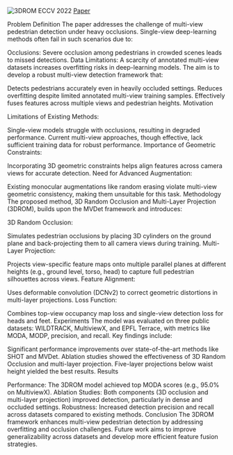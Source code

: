 ![3DROM ECCV 2022](https://img.shields.io/badge/ECCV-2022-f1b800) [Paper](https://arxiv.org/abs/2207.10895)

Problem Definition
The paper addresses the challenge of multi-view pedestrian detection under heavy occlusions. Single-view deep-learning methods often fail in such scenarios due to:

Occlusions: Severe occlusion among pedestrians in crowded scenes leads to missed detections.
Data Limitations: A scarcity of annotated multi-view datasets increases overfitting risks in deep-learning models.
The aim is to develop a robust multi-view detection framework that:

Detects pedestrians accurately even in heavily occluded settings.
Reduces overfitting despite limited annotated multi-view training samples.
Effectively fuses features across multiple views and pedestrian heights.
Motivation

Limitations of Existing Methods:

Single-view models struggle with occlusions, resulting in degraded performance.
Current multi-view approaches, though effective, lack sufficient training data for robust performance.
Importance of Geometric Constraints:

Incorporating 3D geometric constraints helps align features across camera views for accurate detection.
Need for Advanced Augmentation:

Existing monocular augmentations like random erasing violate multi-view geometric consistency, making them unsuitable for this task.
Methodology
The proposed method, 3D Random Occlusion and Multi-Layer Projection (3DROM), builds upon the MVDet framework and introduces:

3D Random Occlusion:

Simulates pedestrian occlusions by placing 3D cylinders on the ground plane and back-projecting them to all camera views during training.
Multi-Layer Projection:

Projects view-specific feature maps onto multiple parallel planes at different heights (e.g., ground level, torso, head) to capture full pedestrian silhouettes across views.
Feature Alignment:

Uses deformable convolution (DCNv2) to correct geometric distortions in multi-layer projections.
Loss Function:

Combines top-view occupancy map loss and single-view detection loss for heads and feet.
Experiments
The model was evaluated on three public datasets: WILDTRACK, MultiviewX, and EPFL Terrace, with metrics like MODA, MODP, precision, and recall. Key findings include:

Significant performance improvements over state-of-the-art methods like SHOT and MVDet.
Ablation studies showed the effectiveness of 3D Random Occlusion and multi-layer projection.
Five-layer projections below waist height yielded the best results.
Results

Performance: The 3DROM model achieved top MODA scores (e.g., 95.0% on MultiviewX).
Ablation Studies: Both components (3D occlusion and multi-layer projection) improved detection, particularly in dense and occluded settings.
Robustness: Increased detection precision and recall across datasets compared to existing methods.
Conclusion
The 3DROM framework enhances multi-view pedestrian detection by addressing overfitting and occlusion challenges. Future work aims to improve generalizability across datasets and develop more efficient feature fusion strategies.
